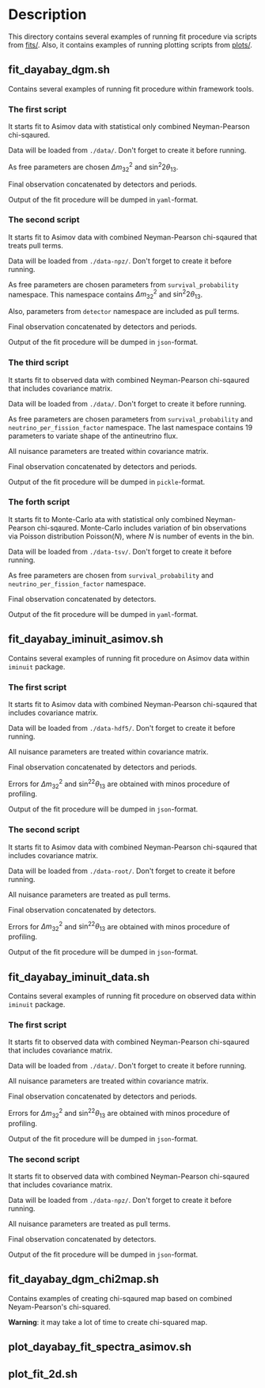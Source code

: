 # Description

This directory contains several examples of running fit procedure via scripts from [fits/](fits). Also, it contains examples of running plotting scripts from [plots/](plots).

## fit_dayabay_dgm.sh

Contains several examples of running fit procedure within framework tools.

### The first script

It starts fit to Asimov data with statistical only combined Neyman-Pearson chi-sqaured.

Data will be loaded from `./data/`. Don't forget to create it before running.

As free parameters are chosen $\Delta m^2_{32}$ and $\sin^2 2\theta_{13}$.

Final observation concatenated by detectors and periods.

Output of the fit procedure will be dumped in `yaml`-format.

### The second script

It starts fit to Asimov data with combined Neyman-Pearson chi-sqaured that treats pull terms.

Data will be loaded from `./data-npz/`. Don't forget to create it before running.

As free parameters are chosen parameters from `survival_probability` namespace. This namespace contains $\Delta m^2_{32}$ and $\sin^2 2\theta_{13}$.

Also, parameters from `detector` namespace are included as pull terms.

Final observation concatenated by detectors and periods.

Output of the fit procedure will be dumped in `json`-format.

### The third script

It starts fit to observed data with combined Neyman-Pearson chi-sqaured that includes covariance matrix.

Data will be loaded from `./data/`. Don't forget to create it before running.

As free parameters are chosen parameters from `survival_probability` and `neutrino_per_fission_factor` namespace. The last namespace contains 19 parameters to variate shape of the antineutrino flux.

All nuisance parameters are treated within covariance matrix.

Final observation concatenated by detectors and periods.

Output of the fit procedure will be dumped in `pickle`-format.


### The forth script

It starts fit to Monte-Carlo ata with statistical only combined Neyman-Pearson chi-sqaured. Monte-Carlo includes variation of bin observations via Poisson distribution $\mathrm{Poisson}(N)$, where $N$ is number of events in the bin.

Data will be loaded from `./data-tsv/`. Don't forget to create it before running.

As free parameters are chosen from `survival_probability` and `neutrino_per_fission_factor` namespace.

Final observation concatenated by detectors.

Output of the fit procedure will be dumped in `yaml`-format.


## fit_dayabay_iminuit_asimov.sh

Contains several examples of running fit procedure on Asimov data within `iminuit` package.

### The first script

It starts fit to Asimov data with combined Neyman-Pearson chi-sqaured that includes covariance matrix.

Data will be loaded from `./data-hdf5/`. Don't forget to create it before running.

All nuisance parameters are treated within covariance matrix.

Final observation concatenated by detectors and periods.

Errors for $\Delta m^2_{32}$ and $\sin^22\theta_{13}$ are obtained with minos procedure of profiling.

Output of the fit procedure will be dumped in `json`-format.

### The second script

It starts fit to Asimov data with combined Neyman-Pearson chi-sqaured that includes covariance matrix.

Data will be loaded from `./data-root/`. Don't forget to create it before running.

All nuisance parameters are treated as pull terms.

Final observation concatenated by detectors.

Errors for $\Delta m^2_{32}$ and $\sin^22\theta_{13}$ are obtained with minos procedure of profiling.

Output of the fit procedure will be dumped in `json`-format.

## fit_dayabay_iminuit_data.sh

Contains several examples of running fit procedure on observed data within `iminuit` package.

### The first script

It starts fit to observed data with combined Neyman-Pearson chi-sqaured that includes covariance matrix.

Data will be loaded from `./data/`. Don't forget to create it before running.

All nuisance parameters are treated within covariance matrix.

Final observation concatenated by detectors and periods.

Errors for $\Delta m^2_{32}$ and $\sin^22\theta_{13}$ are obtained with minos procedure of profiling.

Output of the fit procedure will be dumped in `json`-format.

### The second script

It starts fit to observed data with combined Neyman-Pearson chi-sqaured that includes covariance matrix.

Data will be loaded from `./data-npz/`. Don't forget to create it before running.

All nuisance parameters are treated as pull terms.

Final observation concatenated by detectors.

Output of the fit procedure will be dumped in `json`-format.


## fit_dayabay_dgm_chi2map.sh

Contains examples of creating chi-sqaured map based on combined Neyam-Pearson's chi-squared.

**Warning**: it may take a lot of time to create chi-squared map.

## plot_dayabay_fit_spectra_asimov.sh

## plot_fit_2d.sh

